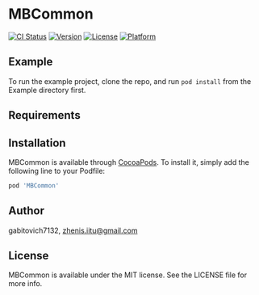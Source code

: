 # MBCommon

[![CI Status](https://img.shields.io/travis/gabitovich7132/MBCommon.svg?style=flat)](https://travis-ci.org/gabitovich7132/MBCommon)
[![Version](https://img.shields.io/cocoapods/v/MBCommon.svg?style=flat)](https://cocoapods.org/pods/MBCommon)
[![License](https://img.shields.io/cocoapods/l/MBCommon.svg?style=flat)](https://cocoapods.org/pods/MBCommon)
[![Platform](https://img.shields.io/cocoapods/p/MBCommon.svg?style=flat)](https://cocoapods.org/pods/MBCommon)

## Example

To run the example project, clone the repo, and run `pod install` from the Example directory first.

## Requirements

## Installation

MBCommon is available through [CocoaPods](https://cocoapods.org). To install
it, simply add the following line to your Podfile:

```ruby
pod 'MBCommon'
```

## Author

gabitovich7132, zhenis.iitu@gmail.com

## License

MBCommon is available under the MIT license. See the LICENSE file for more info.
